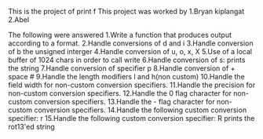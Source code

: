 This is the project of print f
This project was worked by
1.Bryan kiplangat
2.Abel

The following were answered
1.Write a function that produces output according to a format.
2.Handle conversions of d and i
3.Handle conversion of b the unsigned interger
4.Handle conversion of u, o, x, X
5.Use of a local buffer of 1024 chars in order to call write
6.Handle conversion of s: prints the string
7.Handle conversion of specifier p
8.Handle conversion of + space #
9.Handle the length modifiers l and h(non custom)
10.Handle the field width for non-custom conversion specifiers.
11.Handle the precision for non-custom conversion specifiers.
12.Handle the 0 flag character for non-custom conversion specifiers.
13.Handle the - flag character for non-custom conversion specifiers.
14.Handle the following custom conversion specifier: r
15.Handle the following custom conversion specifier: R prints the rot13'ed string  
